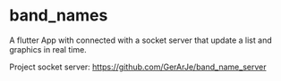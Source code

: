 # band_names

A flutter App with connected with a socket server that update a list and graphics in real time.

Project socket server: https://github.com/GerArJe/band_name_server
